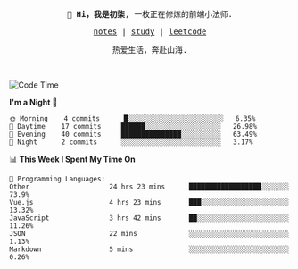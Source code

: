 <p align="center">
  <samp>
    <span><strong>👋 Hi，我是初柒</strong>,</span>
    <span>一枚正在修炼的前端小法师.</span>
  </samp>
</p>

<p align="center">
  <samp>
    <a href="https://www.wolai.com/dec-seven/wyPFvMTwAcD9muc6RMfThB">notes</a> |
    <a href="https://github.com/dec-seven/fe-study">study</a> |
    <a href="https://leetcode.cn/u/dec-seven/">leetcode</a>
  </samp>
</p>
<p align="center">
  <samp>
    <span>热爱生活，奔赴山海.</span>
  </samp>
</p>
<br>

<!--START_SECTION:waka-->
![Code Time](http://img.shields.io/badge/Code%20Time-118%20hrs%2057%20mins-blue)

**I'm a Night 🦉** 

```text
🌞 Morning    4 commits      █░░░░░░░░░░░░░░░░░░░░░░░░   6.35% 
🌆 Daytime    17 commits     ██████░░░░░░░░░░░░░░░░░░░   26.98% 
🌃 Evening    40 commits     ███████████████░░░░░░░░░░   63.49% 
🌙 Night      2 commits      ░░░░░░░░░░░░░░░░░░░░░░░░░   3.17%

```


📊 **This Week I Spent My Time On** 

```text
💬 Programming Languages: 
Other                    24 hrs 23 mins      ██████████████████░░░░░░░   73.9% 
Vue.js                   4 hrs 23 mins       ███░░░░░░░░░░░░░░░░░░░░░░   13.32% 
JavaScript               3 hrs 42 mins       ██░░░░░░░░░░░░░░░░░░░░░░░   11.26% 
JSON                     22 mins             ░░░░░░░░░░░░░░░░░░░░░░░░░   1.13% 
Markdown                 5 mins              ░░░░░░░░░░░░░░░░░░░░░░░░░   0.26%

```


<!--END_SECTION:waka-->


